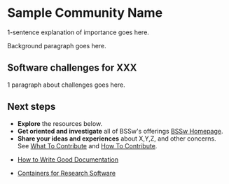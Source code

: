 # Sample Community Name
1-sentence explanation of importance goes here.

Background paragraph goes here.

## Software challenges for XXX
1 paragraph about challenges goes here.

## Next steps
- **Explore** the resources below.
- **Get oriented and investigate** all of BSSw's offerings [BSSw Homepage](../Homepage.md).
- **Share your ideas and experiences** about X,Y,Z, and other concerns. See [What To Contribute](../WhatToContribute.md) and [How To Contribute](../HowToContribute.md).

<!--
Featured resources for the XXX community.
Edit this list to change resources that appear on the front-end site.
-->

* [How to Write Good Documentation](../../CuratedContent/HowToWriteGoodDocumentation.md)

* [Containers for Research Software](../../Articles/ContainersForResearchSw.md)

<!---
Publish: no
--->
